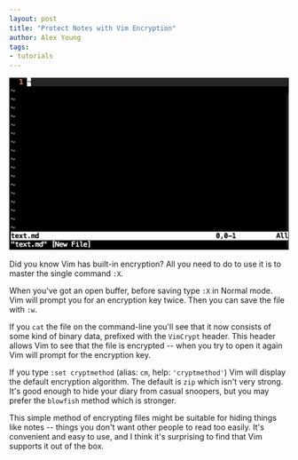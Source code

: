 ```yaml
---
layout: post
title: "Protect Notes with Vim Encryption"
author: Alex Young
tags:
- tutorials
---
```


![Vim encryption](/images/posts/vim-encryption.gif)

Did you know Vim has built-in encryption?  All you need to do to use it is to master the single command `:X`.

When you've got an open buffer, before saving type `:X` in Normal mode.  Vim will prompt you for an encryption key twice.  Then you can save the file with `:w`.

If you `cat` the file on the command-line you'll see that it now consists of some kind of binary data, prefixed with the `VimCrypt` header.  This header allows Vim to see that the file is encrypted -- when you try to open it again Vim will prompt for the encryption key.

If you type `:set cryptmethod` (alias: `cm`, help: `'cryptmethod'`) Vim will display the default encryption algorithm.  The default is `zip` which isn't very strong.  It's good enough to hide your diary from casual snoopers, but you may prefer the `blowfish` method which is stronger.

This simple method of encrypting files might be suitable for hiding things like notes -- things you don't want other people to read too easily.  It's convenient and easy to use, and I think it's surprising to find that Vim supports it out of the box.
